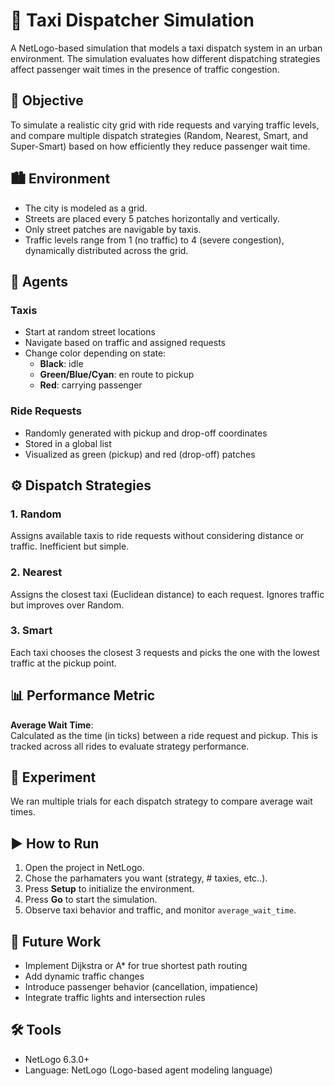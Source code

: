 # 🚕 Taxi Dispatcher Simulation

A NetLogo-based simulation that models a taxi dispatch system in an urban environment. The simulation evaluates how different dispatching strategies affect passenger wait times in the presence of traffic congestion.

## 🧠 Objective

To simulate a realistic city grid with ride requests and varying traffic levels, and compare multiple dispatch strategies (Random, Nearest, Smart, and Super-Smart) based on how efficiently they reduce passenger wait time.

## 🏙️ Environment

- The city is modeled as a grid.
- Streets are placed every 5 patches horizontally and vertically.
- Only street patches are navigable by taxis.
- Traffic levels range from 1 (no traffic) to 4 (severe congestion), dynamically distributed across the grid.

## 🚖 Agents

### Taxis
- Start at random street locations
- Navigate based on traffic and assigned requests
- Change color depending on state:
  - **Black**: idle
  - **Green/Blue/Cyan**: en route to pickup
  - **Red**: carrying passenger

### Ride Requests
- Randomly generated with pickup and drop-off coordinates
- Stored in a global list
- Visualized as green (pickup) and red (drop-off) patches

## ⚙️ Dispatch Strategies

### 1. Random
Assigns available taxis to ride requests without considering distance or traffic. Inefficient but simple.

### 2. Nearest
Assigns the closest taxi (Euclidean distance) to each request. Ignores traffic but improves over Random.

### 3. Smart
Each taxi chooses the closest 3 requests and picks the one with the lowest traffic at the pickup point.

## 📊 Performance Metric

**Average Wait Time**:  
Calculated as the time (in ticks) between a ride request and pickup. This is tracked across all rides to evaluate strategy performance.

## 🧪 Experiment

We ran multiple trials for each dispatch strategy to compare average wait times.

## ▶️ How to Run

1. Open the project in NetLogo.
2. Chose the parhamaters you want (strategy, # taxies, etc..).
3. Press **Setup** to initialize the environment.
4. Press **Go** to start the simulation.
5. Observe taxi behavior and traffic, and monitor `average_wait_time`.

## 📌 Future Work
- Implement Dijkstra or A* for true shortest path routing
- Add dynamic traffic changes
- Introduce passenger behavior (cancellation, impatience)
- Integrate traffic lights and intersection rules

## 🛠️ Tools

- NetLogo 6.3.0+
- Language: NetLogo (Logo-based agent modeling language)
